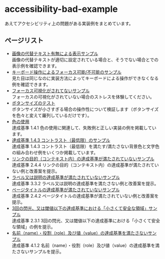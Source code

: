 # accessibility-bad-example
あえてアクセシビリティ上の問題がある実装例をまとめています。
## ページリスト
- [画像の代替テキスト有無による表示サンプル](https://burnworks.github.io/accessibility-bad-example/img-alt/)  
  画像の代替テキストが適切に設定されている場合と、そうでない場合とでの表示例を確認できます。
- [キーボード操作によるフォーカス可能/不可能のサンプル](https://burnworks.github.io/accessibility-bad-example/keyboard-focus/)  
  見た目は同じなのに実装方法によってキーボードによる操作ができなくなる例を確認できます。
- [フォーカス可視化がされてないサンプル](https://burnworks.github.io/accessibility-bad-example/focus-visible/)  
  フォーカスの可視化がされていない場合のストレスを体験してください。
- [ボタンサイズのテスト](https://burnworks.github.io/accessibility-bad-example/button-size-test/)  
  ボタンサイズが小さすぎる場合の操作性について検証します（ボタンサイズを色々と変えて羅列しているだけです）。
- [色の使用](https://burnworks.github.io/accessibility-bad-example/use-of-color/)  
  達成基準 1.4.1 色の使用に関連して、失敗例と正しい実装の例を掲載しています。
- [達成基準 1.4.3 コントラスト（最低限）のサンプル](https://burnworks.github.io/accessibility-bad-example/contrast-minimum/)  
  達成基準 1.4.3 コントラスト（最低限）を満たす/満たさない背景色と文字色の組み合わせ例をいくつか掲載しています。
- [リンクの目的（コンテキスト内）の達成基準が満たされていないサンプル](https://burnworks.github.io/accessibility-bad-example/link-purpose-in-context/)  
  達成基準 2.4.4 リンクの目的（コンテキスト内）の達成基準が満たされていない例と改善案を提示。
- [ラベル又は説明の達成基準が満たされていないサンプル](https://burnworks.github.io/accessibility-bad-example/labels-or-instruction/)  
  達成基準 3.3.2 ラベル又は説明の達成基準を満たさない例と改善案を提示。
- [ページタイトルの達成基準が満たされていないサンプル](https://burnworks.github.io/accessibility-bad-example/navigation-mechanisms-title/)  
  達成基準 2.4.2 ページタイトルの達成基準が満たされていない例と改善案を提示。
- [3回の閃光、又は閾値以下の達成基準における「小さくて安全な領域」サンプル](https://burnworks.github.io/accessibility-bad-example/seizure-does-not-violate/)  
  達成基準 2.3.1 3回の閃光、又は閾値以下の達成基準における「小さくて安全な領域」の例を提示。
- [名前（name）・役割（role）及び値（value）の達成基準を満たさないサンプル](https://burnworks.github.io/accessibility-bad-example/ensure-compat-rsv/)  
  達成基準 4.1.2 名前（name）・役割（role）及び値（value）の達成基準を満たさないサンプルを提示。